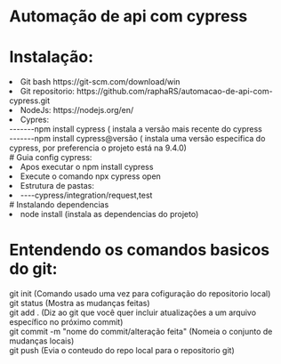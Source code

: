 # Automação de api com cypress

# Instalação:
<li>Git bash https://git-scm.com/download/win</li> 
<li>Git repositorio: https://github.com/raphaRS/automacao-de-api-com-cypress.git</li>
<li>NodeJs: https://nodejs.org/en/</li>
<li>Cypres:
<br>-------npm install cypress ( instala a versão mais recente do cypress<br>
    -------npm install cypress@versão ( instala uma versão especifica do cypress, por preferencia o projeto está na 9.4.0)
<br>
# Guia config cypress:
 <li>Apos executar o npm install cypress
 <li>Execute o comando npx cypress open
     <br>
 <li> Estrutura de pastas:
     <br>
 <li> ----cypress/integration/request,test
     <br>
# Instalando dependencias
<li> node install (instala as dependencias do projeto)

# Entendendo os comandos basicos do git:
git init (Comando usado uma vez para cofiguração do repositorio local)
<br>git status (Mostra as mudanças feitas)
<br>git add . (Diz ao git que você quer incluir atualizações a um arquivo específico no próximo commit)
<br>git commit -m "nome do commit/alteração feita" (Nomeia o conjunto de mudanças locais)
<br>git push (Evia o conteudo do repo local para o repositorio git)

